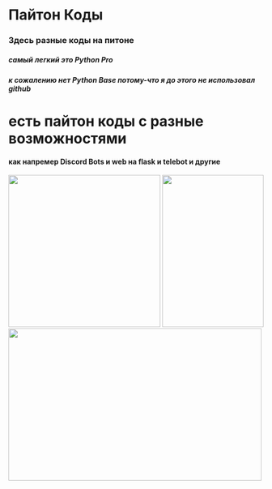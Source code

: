 # Пайтон Коды
### Здесь разные коды на питоне
##### самый легкий это Python Pro
##### к сожалению нет Python Base потому-что я до этого не использовал github

# есть пайтон коды с разные возможностями
#### как напремер **Discord Bots** и **web на flask** и **telebot** и другие
<img src="https://github.com/Frozn11/progect/blob/main/Lesons/images/Discord_6NkYeqQNQw2.png" width="300" height="300" /> <img src="https://github.com/Frozn11/progect/blob/main/Lesons/images/Telegram_HaNFdiY6Qf.png" width="200" height="300" />
<img src="https://github.com/Frozn11/progect/blob/main/Lesons/images/firefox_BBmRTWQRlT.png" width="500" height="300" />


